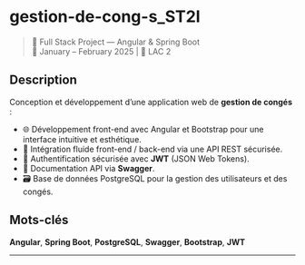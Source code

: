 # gestion-de-cong-s_ST2I

> 🔧 Full Stack Project — Angular & Spring Boot  
> 📅 January – February 2025 | 📍 LAC 2

## Description

Conception et développement d’une application web de **gestion de congés** :

- 🌐 Développement front-end avec Angular et Bootstrap pour une interface intuitive et esthétique.
- 🔗 Intégration fluide front-end / back-end via une API REST sécurisée.
- 🔐 Authentification sécurisée avec **JWT** (JSON Web Tokens).
- 📄 Documentation API via **Swagger**.
- 🗃 Base de données PostgreSQL pour la gestion des utilisateurs et des congés.

## Mots-clés

**Angular**, **Spring Boot**, **PostgreSQL**, **Swagger**, **Bootstrap**, **JWT**

---


